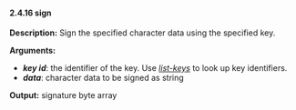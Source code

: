 #### 2.4.16 sign

**Description:** Sign the specified character data using the specified key.

**Arguments:**
* ***key id***: the identifier of the key. Use *[list-keys](#242-list-keys)* to look up key identifiers.
* ***data***: character data to be signed as string

**Output:** signature byte array